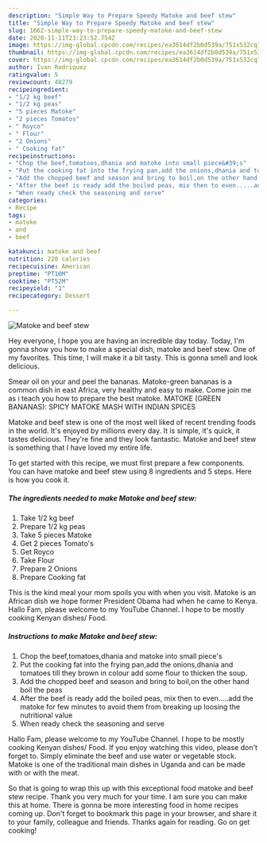 ```yaml
---
description: "Simple Way to Prepare Speedy Matoke and beef stew"
title: "Simple Way to Prepare Speedy Matoke and beef stew"
slug: 1662-simple-way-to-prepare-speedy-matoke-and-beef-stew
date: 2020-11-11T23:23:52.754Z
image: https://img-global.cpcdn.com/recipes/ea3614df2b0d539a/751x532cq70/matoke-and-beef-stew-recipe-main-photo.jpg
thumbnail: https://img-global.cpcdn.com/recipes/ea3614df2b0d539a/751x532cq70/matoke-and-beef-stew-recipe-main-photo.jpg
cover: https://img-global.cpcdn.com/recipes/ea3614df2b0d539a/751x532cq70/matoke-and-beef-stew-recipe-main-photo.jpg
author: Ivan Rodriquez
ratingvalue: 5
reviewcount: 48279
recipeingredient:
- "1/2 kg beef"
- "1/2 kg peas"
- "5 pieces Matoke"
- "2 pieces Tomatos"
- " Royco"
- " Flour"
- "2 Onions"
- " Cooking fat"
recipeinstructions:
- "Chop the beef,tomatoes,dhania and matoke into small piece&#39;s"
- "Put the cooking fat into the frying pan,add the onions,dhania and tomatoes till they brown in colour add some flour to thicken the soup."
- "Add the chopped beef and season and bring to boil,on the other hand boil the peas"
- "After the beef is ready add the boiled peas, mix then to even.....add the matoke for few minutes to avoid them from breaking up loosing the nutritional value"
- "When ready check the seasoning and serve"
categories:
- Recipe
tags:
- matoke
- and
- beef

katakunci: matoke and beef 
nutrition: 220 calories
recipecuisine: American
preptime: "PT10M"
cooktime: "PT52M"
recipeyield: "1"
recipecategory: Dessert

---
```



![Matoke and beef stew](https://img-global.cpcdn.com/recipes/ea3614df2b0d539a/751x532cq70/matoke-and-beef-stew-recipe-main-photo.jpg)

Hey everyone, I hope you are having an incredible day today. Today, I'm gonna show you how to make a special dish, matoke and beef stew. One of my favorites. This time, I will make it a bit tasty. This is gonna smell and look delicious.

Smear oil on your and peel the bananas. Matoke-green bananas is a common dish in east Africa, very healthy and easy to make. Come join me as i teach you how to prepare the best matoke. MATOKE (GREEN BANANAS): SPICY MATOKE MASH WITH INDIAN SPICES

Matoke and beef stew is one of the most well liked of recent trending foods in the world. It's enjoyed by millions every day. It is simple, it's quick, it tastes delicious. They're fine and they look fantastic. Matoke and beef stew is something that I have loved my entire life.


To get started with this recipe, we must first prepare a few components. You can have matoke and beef stew using 8 ingredients and 5 steps. Here is how you cook it.

<!--inarticleads1-->

##### The ingredients needed to make Matoke and beef stew:

1. Take 1/2 kg beef
1. Prepare 1/2 kg peas
1. Take 5 pieces Matoke
1. Get 2 pieces Tomato&#39;s
1. Get  Royco
1. Take  Flour
1. Prepare 2 Onions
1. Prepare  Cooking fat


This is the kind meal your mom spoils you with when you visit. Matoke is an African dish we hope former President Obama had when he came to Kenya. Hallo Fam, please welcome to my YouTube Channel. I hope to be mostly cooking Kenyan dishes/ Food. 

<!--inarticleads2-->

##### Instructions to make Matoke and beef stew:

1. Chop the beef,tomatoes,dhania and matoke into small piece&#39;s
1. Put the cooking fat into the frying pan,add the onions,dhania and tomatoes till they brown in colour add some flour to thicken the soup.
1. Add the chopped beef and season and bring to boil,on the other hand boil the peas
1. After the beef is ready add the boiled peas, mix then to even.....add the matoke for few minutes to avoid them from breaking up loosing the nutritional value
1. When ready check the seasoning and serve


Hallo Fam, please welcome to my YouTube Channel. I hope to be mostly cooking Kenyan dishes/ Food. If you enjoy watching this video, please don&#39;t forget to. Simply eliminate the beef and use water or vegetable stock. Matoke is one of the traditional main dishes in Uganda and can be made with or with the meat. 

So that is going to wrap this up with this exceptional food matoke and beef stew recipe. Thank you very much for your time. I am sure you can make this at home. There is gonna be more interesting food in home recipes coming up. Don't forget to bookmark this page in your browser, and share it to your family, colleague and friends. Thanks again for reading. Go on get cooking!
